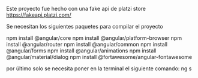 Este proyecto fue hecho con una fake api de platzi store https://fakeapi.platzi.com/

Se necesitan los siguientes paquetes para compilar el proyecto

npm install @angular/core
npm install @angular/platform-browser
npm install @angular/router
npm install @angular/common
npm install @angular/forms
npm install @angular/animations
npm install @angular/material/dialog
npm install @fortawesome/angular-fontawesome

por último solo se necesita poner en la terminal el siguiente comando:
ng s

